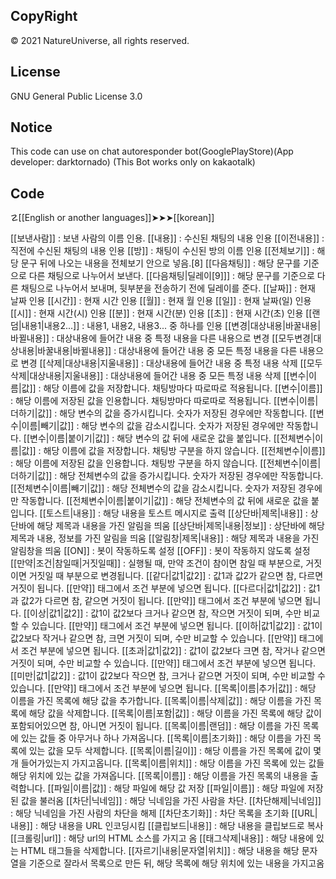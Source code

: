 CopyRight
-
© 2021 NatureUniverse, all rights reserved.

License
-
GNU General Public License 3.0

Notice
-
This code can use on 
chat autoresponder bot(GooglePlayStore)(App developer: darktornado)
(This Bot works only on kakaotalk)

Code
-
☡[[English or another languages]]➤➤➤[[korean]]

[[보낸사람]] : 보낸 사람의 이름 인용.
[[내용]] : 수신된 채팅의 내용 인용
[[이전내용]] : 직전에 수신된 채팅의 내용 인용
[[방]] : 채팅이 수신된 방의 이름 인용
[[전체보기]] : 해당 문구 뒤에 나오는 내용을 전체보기 안으로 넣음.[8]
[[다음채팅]] : 해당 문구를 기준으로 다른 채팅으로 나누어서 보낸다.
[[다음채팅|딜레이[9]]] : 해당 문구를 기준으로 다른 채팅으로 나누어서 보내며, 뒷부분을 전송하기 전에 딜레이를 준다.
[[날짜]] : 현재 날짜 인용
[[시간]] : 현재 시간 인용
[[월]] : 현재 월 인용
[[일]] : 현재 날짜(일) 인용
[[시]] : 현재 시간(시) 인용
[[분]] : 현재 시간(분) 인용
[[초]] : 현재 시간(초) 인용
[[랜덤|내용1|내용2...]] : 내용1, 내용2, 내용3... 중 하나를 인용
[[변경|대상내용|바꿀내용|바뀔내용]] : 대상내용에 들어간 내용 중 특정 내용을 다른 내용으로 변경
[[모두변경|대상내용|바꿀내용|바뀔내용]] : 대상내용에 들어간 내용 중 모든 특정 내용을 다른 내용으로 변경
[[삭제|대상내용|지울내용]] : 대상내용에 들어간 내용 중 특정 내용 삭제
[[모두삭제|대상내용|지울내용]] : 대상내용에 들어간 내용 중 모든 특정 내용 삭제
[[변수|이름|값]] : 해당 이름에 값을 저장합니다. 채팅방마다 따로따로 적용됩니다.
[[변수|이름]] : 해당 이름에 저장된 값을 인용합니다. 채팅방마다 따로따로 적용됩니다.
[[변수|이름|더하기|값]] : 해당 변수의 값을 증가시킵니다. 숫자가 저장된 경우에만 작동합니다.
[[변수|이름|빼기|값]] : 해당 변수의 값을 감소시킵니다. 숫자가 저장된 경우에만 작동합니다.
[[변수|이름|붙이기|값]] : 해당 변수의 값 뒤에 새로운 값을 붙입니다.
[[전체변수|이름|값]] : 해당 이름에 값을 저장합니다. 채팅방 구분을 하지 않습니다.
[[전체변수|이름]] : 해당 이름에 저장된 값을 인용합니다. 채팅방 구분을 하지 않습니다.
[[전체변수|이름|더하기|값]] : 해당 전체변수의 값을 증가시킵니다. 숫자가 저장된 경우에만 작동합니다.
[[전체변수|이름|빼기|값]] : 해당 전체변수의 값을 감소시킵니다. 숫자가 저장된 경우에만 작동합니다.
[[전체변수|이름|붙이기|값]] : 해당 전체변수의 값 뒤에 새로운 값을 붙입니다.
[[토스트|내용]] : 해당 내용을 토스트 메시지로 출력
[[상단바|제목|내용]] : 상단바에 해당 제목과 내용을 가진 알림을 띄움
[[상단바|제목|내용|정보]] : 상단바에 해당 제목과 내용, 정보를 가진 알림을 띄움
[[알림창|제목|내용]] : 해당 제목과 내용을 가진 알림창을 띄움
[[ON]] : 봇이 작동하도록 설정
[[OFF]] : 봇이 작동하지 않도록 설정
[[만약|조건|참일때|거짓일때]] : 실행될 때, 만약 조건이 참이면 참일 때 부분으로, 거짓이면 거짓일 때 부분으로 변경됩니다.
[[같다|값1|값2]] : 값1과 값2가 같으면 참, 다르면 거짓이 됩니다. [[만약]] 태그에서 조건 부분에 넣으면 됩니다.
[[다르다|값1|값2]] : 값1과 값2가 다르면 참, 같으면 거짓이 됩니다. [[만약]] 태그에서 조건 부분에 넣으면 됩니다.
[[이상|값1|값2]] : 값1이 값2보다 크거나 같으면 참, 작으면 거짓이 되며, 수만 비교할 수 있습니다. [[만약]] 태그에서 조건 부분에 넣으면 됩니다.
[[이하|값1|값2]] : 값1이 값2보다 작거나 같으면 참, 크면 거짓이 되며, 수만 비교할 수 있습니다. [[만약]] 태그에서 조건 부분에 넣으면 됩니다.
[[초과|값1|값2]] : 값1이 값2보다 크면 참, 작거나 같으면 거짓이 되며, 수만 비교할 수 있습니다. [[만약]] 태그에서 조건 부분에 넣으면 됩니다.
[[미만|값1|값2]] : 값1이 값2보다 작으면 참, 크거나 같으면 거짓이 되며, 수만 비교할 수 있습니다. [[만약]] 태그에서 조건 부분에 넣으면 됩니다.
[[목록|이름|추가|값]] : 해당 이름을 가진 목록에 해당 값을 추가합니다.
[[목록|이름|삭제|값]] : 해당 이름을 가진 목록에 해당 값을 삭제합니다.
[[목록|이름|포함|값]] : 해당 이름을 가진 목록에 해당 값이 포함되어있으면 참, 아니면 거짓이 됩니다.
[[목록|이름|랜덤]] : 해당 이름을 가진 목록에 있는 값들 중 아무거나 하나 가져옵니다.
[[목록|이름|초기화]] : 해당 이름을 가진 목록에 있는 값을 모두 삭제합니다.
[[목록|이름|길이]] : 해당 이름을 가진 목록에 값이 몇 개 들어가있는지 가지고옵니다.
[[목록|이름|위치]] : 해당 이름을 가진 목록에 있는 값들 해당 위치에 있는 값을 가져옵니다.
[[목록|이름]] : 해당 이름을 가진 목록의 내용을 출력합니다.
[[파일|이름|값]] : 해당 파일에 해당 값 저장
[[파일|이름]] : 해당 파일에 저장된 값을 불러옴
[[차단|닉네임]] : 해당 닉네임을 가진 사람을 차단.
[[차단해제|닉네임]] : 해당 닉네임을 가진 사람의 차단을 해제
[[차단초기화]] : 차단 목록을 초기화
[[URL|내용]] : 해당 내용을 URL 인코딩시킴
[[클립보드|내용]] : 해당 내용을 클립보드로 복사
[[크롤링|url]] : 해당 url의 HTML 소스를 가지고 옴
[[태그삭제|내용]] : 해당 내용에 있는 HTML 태그들을 삭제합니다.
[[자르기|내용|문자열|위치]] : 해당 내용을 해당 문자열을 기준으로 잘라서 목록으로 만든 뒤, 해당 목록에 해당 위치에 있는 내용을 가지고옴
